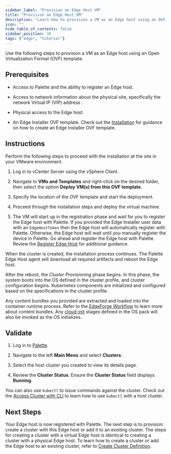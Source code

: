 ```yaml
---
sidebar_label: "Provision an Edge Host VM"
title: "Provision an Edge Host VM"
description: "Learn how to provision a VM as an Edge host using an OVF template. "
icon: ""
hide_table_of_contents: false
sidebar_position: 30
tags: ["edge", "tutorial"]
---
```


Use the following steps to provision a VM as an Edge host using an Open Virtualization Format (OVF) template.

## Prerequisites

- Access to Palette and the ability to register an Edge host.

- Access to network information about the physical site, specifically the network Virtual IP (VIP) address .

- Physical access to the Edge host.

- An Edge Installer OVF template. Check out the [Installation](../stage.md) for guidance on how to create an Edge
  Installer OVF template.

## Instructions

Perform the following steps to proceed with the installation at the site in your VMware environment.

1. Log in to vCenter Server using the vSphere Client.

2. Navigate to **VMs and Templates** and right-click on the desired folder, then select the option **Deploy VM(s) from
   this OVF template**.

3. Specify the location of the OVF template and start the deployment.

4. Proceed through the installation steps and deploy the virtual machine.

5. The VM will start up in the registration phase and wait for you to register the Edge host with Palette. If you
   provided the Edge Installer user data with an `EdgeHostToken` then the Edge host will automatically register with
   Palette. Otherwise, the Edge host will wait until you manually register the device in Palette. Go ahead and register
   the Edge host with Palette. Review the [Register Edge Host](../site-installation/edge-host-registration.md) for
   additional guidance.

When the cluster is created, the installation process continues. The Palette Edge Host agent will download all required
artifacts and reboot the Edge host.

After the reboot, the _Cluster Provisioning_ phase begins. In this phase, the system boots into the OS defined in the
cluster profile, and cluster configuration begins. Kubernetes components are initialized and configured based on the
specifications in the cluster profile.

Any content bundles you provided are extracted and loaded into the container runtime process. Refer to the
[EdgeForge Workflow](../../edgeforge-workflow/edgeforge-workflow.md) to learn more about content bundles. Any
[cloud-init](../../edge-configuration/cloud-init.md) stages defined in the OS pack will also be invoked as the OS
initializes.

## Validate

1. Log in to [Palette](https://console.spectrocloud.com).

2. Navigate to the left **Main Menu** and select **Clusters**.

3. Select the host cluster you created to view its details page.

4. Review the **Cluster Status**. Ensure the **Cluster Status** field displays **Running**.

You can also use `kubectl` to issue commands against the cluster. Check out the
[Access Cluster with CLI](../../../cluster-management/palette-webctl.md) to learn how to use `kubectl` with a host
cluster.

## Next Steps

Your Edge host is now registered with Palette. The next step is to provision create a cluster with this Edge host or add
it to an existing cluster. The steps for creating a cluster with a virtual Edge host is identical to creating a cluster
with a physical Edge host. To learn how to create a cluster or add the Edge host to an existing cluster, refer to
[Create Cluster Definition](../cluster-deployment.md).
